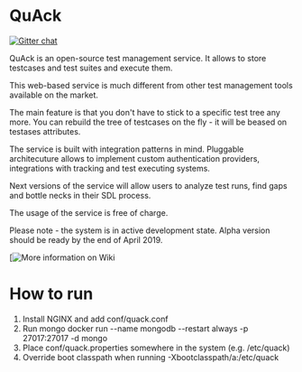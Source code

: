QuAck
==========

[![Gitter chat](https://badges.gitter.im/gitterHQ/gitter.png)](https://gitter.im/testquack/community)

QuAck is an open-source test management service. 
It allows to store testcases and test suites and execute them.

This web-based service is much different from other test management tools available on the market.

The main feature is that you don't have to stick to a specific test tree any more. You can rebuild the tree of testcases on the fly - it will be beased on testases attributes.

The service is built with integration patterns in mind. Pluggable architecuture allows to implement custom authentication providers, integrations with tracking and test executing systems.

Next versions of the service will allow users to analyze test runs, find gaps and bottle necks in their SDL process.

The usage of the service is free of charge.

Please note - the system is in active development state. Alpha version should be ready by the end of April 2019.

[![More information on Wiki](https://github.com/greatbit/quack/wiki)

How to run
==========
1. Install NGINX and add conf/quack.conf
2. Run mongo docker run --name mongodb --restart always -p 27017:27017 -d mongo
3. Place conf/quack.properties somewhere in the system (e.g. /etc/quack)
4. Override boot classpath when running -Xbootclasspath/a:/etc/quack
